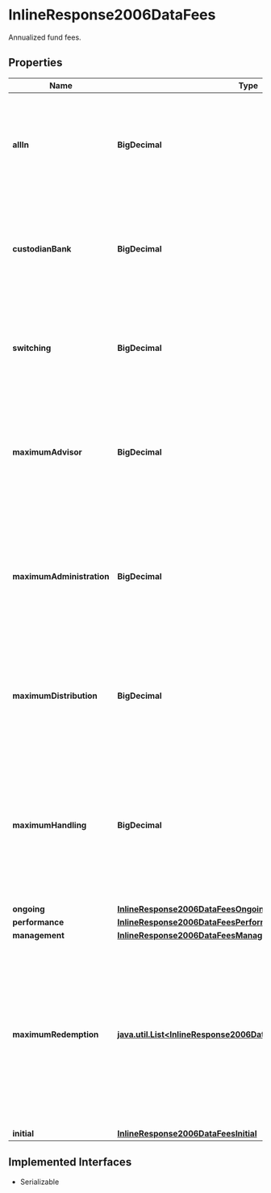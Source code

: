 

# InlineResponse2006DataFees

Annualized fund fees.

## Properties

Name | Type | Description | Notes
------------ | ------------- | ------------- | -------------
**allIn** | **BigDecimal** | All-in fee. It is a measure of the total costs associated with investing in the fund and includes managing and operating costs. |  [optional]
**custodianBank** | **BigDecimal** | Custodian bank fee. It is paid from the assets of the fund to the custodian bank (see attribute custodianBank) for holding the fund&#39;s assets. |  [optional]
**switching** | **BigDecimal** | Switching fee. It is paid for moving an investment from one fund to another within the same umbrella fund. |  [optional]
**maximumAdvisor** | **BigDecimal** | Maximum possible value of the advisor fee. It is paid from the assets of the investment fund to the fund company for advisory services. |  [optional]
**maximumAdministration** | **BigDecimal** | Maximum possible value of the administration fee. It is paid for running and administration of the fund excluding expenses for an advisor and/or a manager. |  [optional]
**maximumDistribution** | **BigDecimal** | Maximum possible value of the distribution fee. It s paid for distribution services provided by a distribution agent. |  [optional]
**maximumHandling** | **BigDecimal** | Maximum possible value of the handling fee. It is paid for handling services of a fund. This fee may include, but is not limited to, the administration fee, the management fee, and the distribution fee. |  [optional]
**ongoing** | [**InlineResponse2006DataFeesOngoing**](InlineResponse2006DataFeesOngoing.md) |  |  [optional]
**performance** | [**InlineResponse2006DataFeesPerformance**](InlineResponse2006DataFeesPerformance.md) |  |  [optional]
**management** | [**InlineResponse2006DataFeesManagement**](InlineResponse2006DataFeesManagement.md) |  |  [optional]
**maximumRedemption** | [**java.util.List&lt;InlineResponse2006DataFeesMaximumRedemption&gt;**](InlineResponse2006DataFeesMaximumRedemption.md) | Maximum possible value of the redemption fee. It is a proportion of the redeemed investment amount paid once by the investor to the fund company when selling fund shares of the share class. Also called selling fee or exit charge. |  [optional]
**initial** | [**InlineResponse2006DataFeesInitial**](InlineResponse2006DataFeesInitial.md) |  |  [optional]


## Implemented Interfaces

* Serializable


